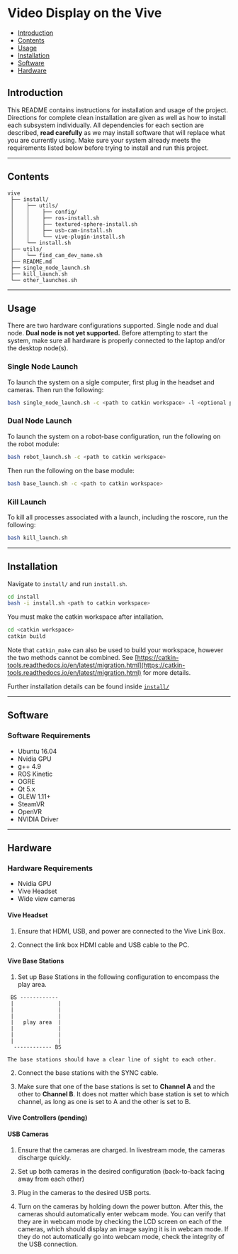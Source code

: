 # Video Display on the Vive

* [Introduction](#introduction)
* [Contents](#contents)
* [Usage](#usage)
* [Installation](#installation)
* [Software](#software)
* [Hardware](#hardware)

## Introduction
This README contains instructions for installation and usage of the project. Directions for complete clean installation are given as well as how to install each subsystem individually. All dependencies for each section are described, **read carefully** as we may install software that will replace what you are currently using. Make sure your system already meets the requirements listed below before trying to install and run this project.

---

## Contents
```
vive
 ├── install/
 │    ├── utils/
 │    │    ├── config/
 │    │    ├── ros-install.sh
 │    │    ├── textured-sphere-install.sh
 │    │    ├── usb-cam-install.sh
 │    │    └── vive-plugin-install.sh
 │    └── install.sh
 ├── utils/
 │    └── find_cam_dev_name.sh
 ├── README.md
 ├── single_node_launch.sh
 ├── kill_launch.sh
 └── other_launches.sh
```

---

## Usage
There are two hardware configurations supported. Single node and dual node. **Dual node is not yet supported.** Before attempting to start the system, make sure all hardware is properly connected to the laptop and/or the desktop node(s).

### Single Node Launch
To launch the system on a sigle computer, first plug in the headset and cameras. Then run the following:
```bash
bash single_node_launch.sh -c <path to catkin workspace> -l <optional path to log file>
```

### Dual Node Launch
To launch the system on a robot-base configuration, run the following on the robot module:
```bash
bash robot_launch.sh -c <path to catkin workspace>
```
Then run the following on the base module:
```bash
bash base_launch.sh -c <path to catkin workspace>
```

### Kill Launch
To kill all processes associated with a launch, including the roscore, run the following:
```bash
bash kill_launch.sh
```

---

## Installation

Navigate to `install/` and run `install.sh`.

```bash
cd install
bash -i install.sh <path to catkin workspace>
```

You must make the catkin workspace after intallation.

```bash
cd <catkin workspace>
catkin build
```

Note that `catkin_make` can also be used to build your workspace, however the two methods cannot be combined. See [https://catkin-tools.readthedocs.io/en/latest/migration.html](https://catkin-tools.readthedocs.io/en/latest/migration.html) for more details.

Further installation details can be found inside [`install/`](install)

---

## Software

### Software Requirements
* Ubuntu 16.04
* Nvidia GPU
* g++ 4.9
* ROS Kinetic
* OGRE
* Qt 5.x
* GLEW 1.11+
* SteamVR
* OpenVR
* NVIDIA Driver

---

## Hardware

### Hardware Requirements
* Nvidia GPU
* Vive Headset
* Wide view cameras

#### Vive Headset

1. Ensure that HDMI, USB, and power are connected to the Vive Link Box.

2. Connect the link box HDMI cable and USB cable to the PC.

#### Vive Base Stations

1. Set up Base Stations in the following configuration to encompass the play area.
```
 BS ------------
 |              |
 |              |
 |              |
 |   play area  |
 |              |
 |              |
 |              |
  ------------ BS
```
    The base stations should have a clear line of sight to each other.

2. Connect the base stations with the SYNC cable.

3. Make sure that one of the base stations is set to **Channel A** and the other to **Channel B**. 
    It does not matter which base station is set to which channel, as long as one is set to A and the other is set to B.

#### Vive Controllers (pending)

#### USB Cameras

1. Ensure that the cameras are charged. 
    In livestream mode, the cameras discharge quickly.

2. Set up both cameras in the desired configuration (back-to-back facing away from each other)

3. Plug in the cameras to the desired USB ports.

4. Turn on the cameras by holding down the power button.
    After this, the cameras should automatically enter webcam mode.
    You can verify that they are in webcam mode by checking the LCD screen on each of the cameras, which should display an image saying it is in webcam mode.
    If they do not automatically go into webcam mode, check the integrity of the USB connection.
